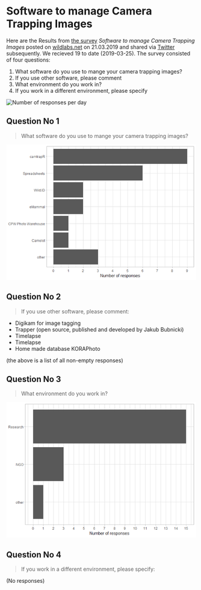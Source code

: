 Software to manage Camera Trapping Images
================

Here are the Results from [the
survey](https://forms.gle/uafXkWzh8FinCsv86) *Software to manage Camera
Trapping Images* posted on
[wildlabs.net](https://www.wildlabs.net/community/thread/688) on
21.03.2019 and shared via
[Twitter](https://twitter.com/WILDLABSNET/status/1108676937868812288?s=20)
subsequently. We recieved 19 to date (2019-03-25). The survey consisted
of four questions:

1.  What software do you use to mange your camera trapping images?
2.  If you use other software, please comment
3.  What environment do you work in?
4.  If you work in a different environment, please specify

![Number of responses per
day](Readme_files/figure-gfm/unnamed-chunk-3-1.png)

## Question No 1

> What software do you use to mange your camera trapping images?

![](Readme_files/figure-gfm/unnamed-chunk-4-1.png)<!-- -->

## Question No 2

> If you use other software, please comment:

  - Digikam for image tagging
  - Trapper (open source, published and developed by Jakub Bubnicki)
  - Timelapse
  - Timelapse
  - Home made database KORAPhoto

<!-- end of list -->

(the above is a list of all non-empty responses)

## Question No 3

> What environment do you work in?

![](Readme_files/figure-gfm/unnamed-chunk-6-1.png)<!-- -->

## Question No 4

> If you work in a different environment, please specify:

(No responses)
